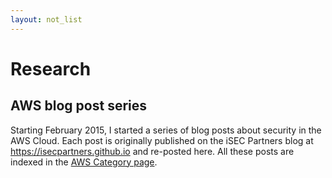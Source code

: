 ```yaml
---
layout: not_list
---
```


# Research

## AWS blog post series

Starting February 2015, I started a series of blog posts about security in the
AWS Cloud. Each post is originally published on the iSEC Partners blog at
<a href="https://isecpartners.github.io"
target="_blank">https://isecpartners.github.io</a> and re-posted here. All
these posts are indexed in the [AWS Category
page]({{site.baseurl}}/categories/aws).
